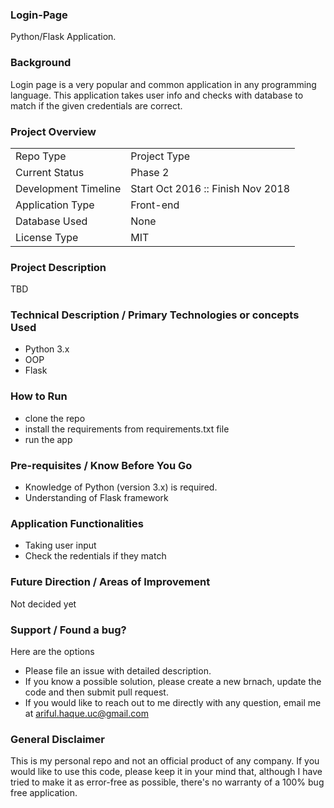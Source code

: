 ### Login-Page
Python/Flask Application.

### Background
Login page is a very popular and common application in any programming language. This application takes user info and checks with database to match if the given credentials are correct.


### Project Overview
|  |  |
| --- | --- |
| Repo Type | Project Type |
| Current Status | Phase 2 |
| Development Timeline | Start Oct 2016 :: Finish Nov 2018 |
| Application Type | Front-end |
| Database Used | None |
| License Type | MIT |


### Project Description
TBD

### Technical Description / Primary Technologies or concepts Used
  - Python 3.x
  - OOP
  - Flask

### How to Run
  - clone the repo
  - install the requirements from requirements.txt file
  - run the app 

### Pre-requisites / Know Before You Go
  - Knowledge of Python (version 3.x) is required.
  - Understanding of Flask framework
  

### Application Functionalities
  - Taking user input
  - Check the redentials if they match

### Future Direction / Areas of Improvement
Not decided yet

### Support / Found a bug?
Here are the options
  - Please file an issue with detailed description.
  - If you know a possible solution, please create a new brnach, update the code and then submit pull request.
  - If you would  like to reach out to me directly with any question, email me at ariful.haque.uc@gmail.com
  
  
### General Disclaimer 
This is my personal repo and not an official product of any company. If you would like to use this code, please keep it in your mind that, although I have tried to make it as error-free as possible, there's no warranty of a 100% bug free application. 
